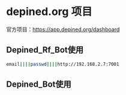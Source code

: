 # depined.org 项目

官方项目：https://app.depined.org/dashboard

## Depined_Rf_Bot使用
```bash
email||||passwd||||http://192.168.2.7:7001
```

## Depined_Bot使用
